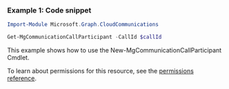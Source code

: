 ### Example 1: Code snippet

```powershellImport-Module Microsoft.Graph.CloudCommunications

Get-MgCommunicationCallParticipant -CallId $callId
```
This example shows how to use the New-MgCommunicationCallParticipant Cmdlet.
To learn about permissions for this resource, see the [permissions reference](/graph/permissions-reference).

